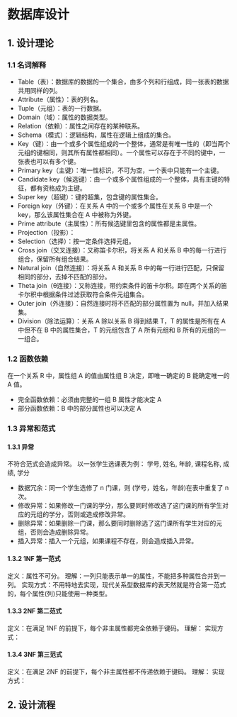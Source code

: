 # 数据库设计
## 1. 设计理论
### 1.1 名词解释
- Table（表）：数据库的数据的一个集合，由多个列和行组成，同一张表的数据共用同样的列。
- Attribute（属性）：表的列名。
- Tuple（元组）：表的一行数据。
- Domain（域）：属性的数据类型。
- Relation（依赖）：属性之间存在的某种联系。
- Schema（模式）：逻辑结构，属性在逻辑上组成的集合。
- Key（键）：由一个或多个属性组成的一个整体，通常是有唯一性的（即当两个元组的键相同，则其所有属性都相同）。一个属性可以存在于不同的键中，一张表也可以有多个键。
- Primary key（主键）：唯一性标识，不可为空，一个表中只能有一个主键。
- Candidate key（候选键）：由一个或多个属性组成的一个整体，具有主键的特征，都有资格成为主键。
- Super key（超键）：键的超集，包含键的属性集合。
- Foreign key（外键）：在关系 A 中的一个或多个属性在关系 B 中是一个 key，那么该属性集合在 A 中被称为外键。
- Prime attribute（主属性）：所有候选键里包含的属性都是主属性。
- Projection（投影）：
- Selection（选择）：按一定条件选择元组。
- Cross join（交叉连接）：又称笛卡尔积，将关系 A 和关系 B 中的每一行进行组合，保留所有组合结果。
- Natural join（自然连接）：将关系 A 和关系 B 中的每一行进行匹配，只保留相同的部分，去掉不匹配的部分。
- Theta join（θ连接）：又称连接，带约束条件的笛卡尔积。即在两个关系的笛卡尔积中根据条件过滤获取符合条件元组集合。
- Outer join（外连接）：自然连接时将不匹配的部分属性置为 null，并加入结果集。
- Division（除法运算）：关系 A 除以关系 B 得到结果 T，T 的属性是所有在 A 中但不在 B 中的属性集合，T 的元组包含了 A 所有元组和 B 所有的元组的一一组合。
### 1.2 函数依赖
在一个关系 R 中，属性组 A 的值由属性组 B 决定，即唯一确定的 B 能确定唯一的 A 值。

* 完全函数依赖：必须由完整的一组 B 属性才能决定 A
* 部分函数依赖：B 中的部分属性也可以决定 A
### 1.3 异常和范式
#### 1.3.1 异常
不符合范式会造成异常。
以一张学生选课表为例：
学号, 姓名, 年龄, 课程名称, 成绩, 学分
* 数据冗余：同一个学生选修了 n 门课，则 (学号，姓名，年龄)在表中重复了 n 次。
* 修改异常：如果修改一门课的学分，那么要同时修改选了这门课的所有学生对应的元组的学分，否则或造成修改异常。
* 删除异常：如果删除一门课，那么要同时删除选了这门课所有学生对应的元组，否则会造成删除异常。
* 插入异常：插入一个元组，如果课程不存在，则会造成插入异常。

#### 1.3.2 1NF 第一范式
定义：属性不可分。
理解：一列只能表示单一的属性，不能把多种属性合并到一列。
实现方式：不用特地去实现，现代关系型数据库的表天然就是符合第一范式的，每个属性(列)只能使用一种类型。

#### 1.3.3 2NF 第二范式
定义：在满足 1NF 的前提下，每个非主属性都完全依赖于键码。
理解：
实现方式：

#### 1.3.4 3NF 第三范式
定义：在满足 2NF 的前提下，每个非主属性都不传递依赖于键码。
理解：
实现方式：

## 2. 设计流程
